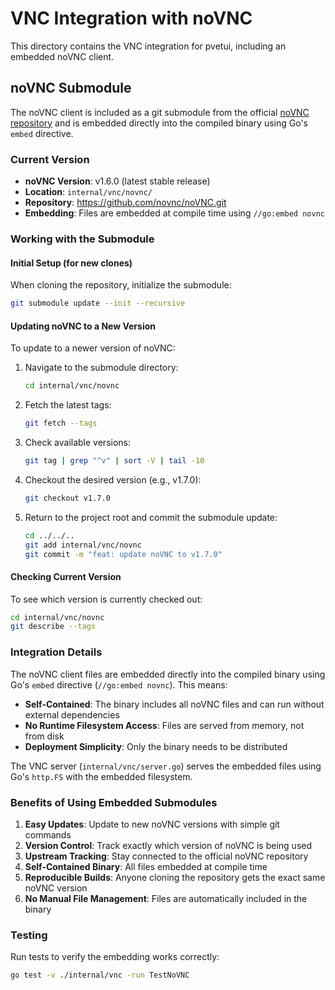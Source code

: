 # VNC Integration with noVNC

This directory contains the VNC integration for pvetui, including an embedded noVNC client.

## noVNC Submodule

The noVNC client is included as a git submodule from the official [noVNC repository](https://github.com/novnc/noVNC) and is embedded directly into the compiled binary using Go's `embed` directive.

### Current Version

- **noVNC Version**: v1.6.0 (latest stable release)
- **Location**: `internal/vnc/novnc/`
- **Repository**: https://github.com/novnc/noVNC.git
- **Embedding**: Files are embedded at compile time using `//go:embed novnc`

### Working with the Submodule

#### Initial Setup (for new clones)

When cloning the repository, initialize the submodule:

```bash
git submodule update --init --recursive
```

#### Updating noVNC to a New Version

To update to a newer version of noVNC:

1. Navigate to the submodule directory:
   ```bash
   cd internal/vnc/novnc
   ```

2. Fetch the latest tags:
   ```bash
   git fetch --tags
   ```

3. Check available versions:
   ```bash
   git tag | grep "^v" | sort -V | tail -10
   ```

4. Checkout the desired version (e.g., v1.7.0):
   ```bash
   git checkout v1.7.0
   ```

5. Return to the project root and commit the submodule update:
   ```bash
   cd ../../..
   git add internal/vnc/novnc
   git commit -m "feat: update noVNC to v1.7.0"
   ```

#### Checking Current Version

To see which version is currently checked out:

```bash
cd internal/vnc/novnc
git describe --tags
```

### Integration Details

The noVNC client files are embedded directly into the compiled binary using Go's `embed` directive (`//go:embed novnc`). This means:

- **Self-Contained**: The binary includes all noVNC files and can run without external dependencies
- **No Runtime Filesystem Access**: Files are served from memory, not from disk
- **Deployment Simplicity**: Only the binary needs to be distributed

The VNC server (`internal/vnc/server.go`) serves the embedded files using Go's `http.FS` with the embedded filesystem.

### Benefits of Using Embedded Submodules

1. **Easy Updates**: Update to new noVNC versions with simple git commands
2. **Version Control**: Track exactly which version of noVNC is being used
3. **Upstream Tracking**: Stay connected to the official noVNC repository
4. **Self-Contained Binary**: All files embedded at compile time
5. **Reproducible Builds**: Anyone cloning the repository gets the exact same noVNC version
6. **No Manual File Management**: Files are automatically included in the binary

### Testing

Run tests to verify the embedding works correctly:

```bash
go test -v ./internal/vnc -run TestNoVNC
```
